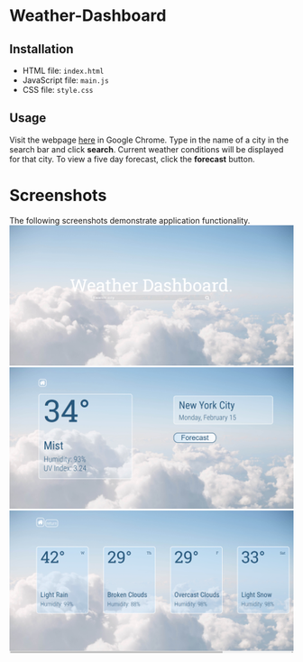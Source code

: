 # Weather-Dashboard

## Installation
* HTML file: `index.html`
* JavaScript file: `main.js`
* CSS file: `style.css`

## Usage
Visit the webpage [here](https://ankushchalla.github.io/Weather-Dashboard/) in Google Chrome. Type in the name of a city in the search bar and click **search**. Current weather conditions will be displayed for that city. To view a five day forecast, click the **forecast** button. 

# Screenshots
The following screenshots demonstrate application functionality.
![Screenshot 1](https://github.com/ankushchalla/Weather-Dashboard/blob/main/screenshots/screenshot_1.png)
![Screenshot 2](https://github.com/ankushchalla/Weather-Dashboard/blob/main/screenshots/screenshot_2.png)
![Screenshot 3](https://github.com/ankushchalla/Weather-Dashboard/blob/main/screenshots/screenshot_3.png)